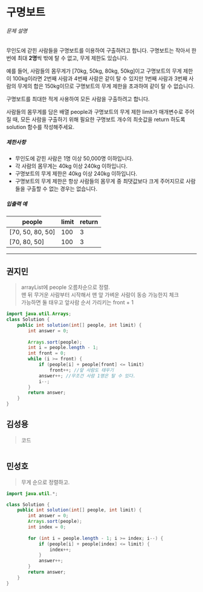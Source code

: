 # 구명보트



###### 문제 설명

무인도에 갇힌 사람들을 구명보트를 이용하여 구출하려고 합니다. 구명보트는 작아서 한 번에 최대 **2명**씩 밖에 탈 수 없고, 무게 제한도 있습니다.

예를 들어, 사람들의 몸무게가 [70kg, 50kg, 80kg, 50kg]이고 구명보트의 무게 제한이 100kg이라면 2번째 사람과 4번째 사람은 같이 탈 수 있지만 1번째 사람과 3번째 사람의 무게의 합은 150kg이므로 구명보트의 무게 제한을 초과하여 같이 탈 수 없습니다.

구명보트를 최대한 적게 사용하여 모든 사람을 구출하려고 합니다.

사람들의 몸무게를 담은 배열 people과 구명보트의 무게 제한 limit가 매개변수로 주어질 때, 모든 사람을 구출하기 위해 필요한 구명보트 개수의 최솟값을 return 하도록 solution 함수를 작성해주세요.

##### 제한사항

- 무인도에 갇힌 사람은 1명 이상 50,000명 이하입니다.
- 각 사람의 몸무게는 40kg 이상 240kg 이하입니다.
- 구명보트의 무게 제한은 40kg 이상 240kg 이하입니다.
- 구명보트의 무게 제한은 항상 사람들의 몸무게 중 최댓값보다 크게 주어지므로 사람들을 구출할 수 없는 경우는 없습니다.

##### 입출력 예

| people           | limit | return |
| ---------------- | ----- | ------ |
| [70, 50, 80, 50] | 100   | 3      |
| [70, 80, 50]     | 100   | 3      |





---------------





## 권지민

> arrayList에 people 오름차순으로 정렬.  
> 맨 뒤 무거운 사람부터 시작해서 맨 앞 가벼운 사람이 동승 가능한지 체크   
> 가능하면 둘 태우고 앞사람 순서 가리키는 front + 1

```java
import java.util.Arrays;
class Solution {
    public int solution(int[] people, int limit) {
        int answer = 0;
            
        Arrays.sort(people);
        int i = people.length - 1;
        int front = 0;
        while (i >= front) {
            if (people[i] + people[front] <= limit)
                front++; //앞 사람도 태우기
            answer++; //무조건 사람 1명은 탈 수 있다.
            i--;
        }
        return answer;
    }
}
```





## 김성용

> 코드

```python

```





## 민성호

> 무게 순으로 정렬하고.  

```java
import java.util.*;

class Solution {
    public int solution(int[] people, int limit) {
        int answer = 0;
        Arrays.sort(people);
        int index = 0;
        
        for (int i = people.length - 1; i >= index; i--) {
            if (people[i] + people[index] <= limit) {
                index++;
            }
            answer++;
        }
        return answer;
    }
}
```

